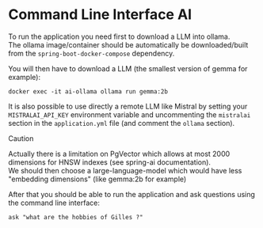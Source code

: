 # Command Line Interface AI

To run the application you need first to download a LLM into ollama.  
The ollama image/container should be automatically be downloaded/built from the `spring-boot-docker-compose` dependency.

You will then have to download a LLM (the smallest version of gemma for example):

```shell
docker exec -it ai-ollama ollama run gemma:2b
```

It is also possible to use directly a remote LLM like Mistral by setting your `MISTRALAI_API_KEY` environment variable and
uncommenting the `mistralai` section in the `application.yml` file (and comment the `ollama` section).

> [!CAUTION]
> Actually there is a limitation on PgVector which allows at most 2000 dimensions for HNSW indexes (see spring-ai
> documentation).  
> We should then choose a large-language-model which would have less "embedding dimensions" (like gemma:2b for example)

After that you should be able to run the application and ask questions using the command line interface:

```shell
ask "what are the hobbies of Gilles ?"
```
